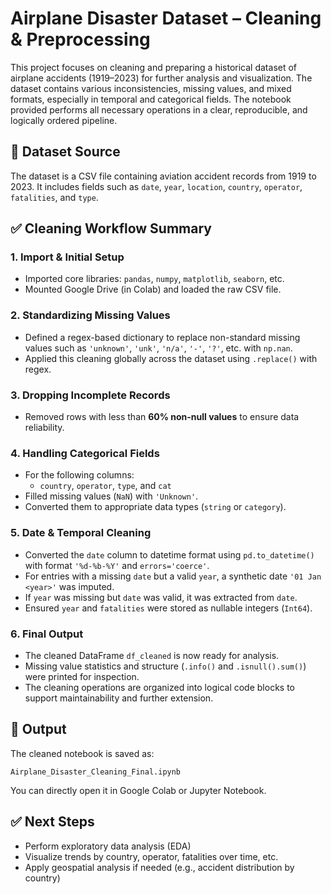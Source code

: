# Airplane Disaster Dataset – Cleaning & Preprocessing

This project focuses on cleaning and preparing a historical dataset of airplane accidents (1919–2023) for further analysis and visualization. The dataset contains various inconsistencies, missing values, and mixed formats, especially in temporal and categorical fields. The notebook provided performs all necessary operations in a clear, reproducible, and logically ordered pipeline.

## 📌 Dataset Source

The dataset is a CSV file containing aviation accident records from 1919 to 2023. It includes fields such as `date`, `year`, `location`, `country`, `operator`, `fatalities`, and `type`.

## ✅ Cleaning Workflow Summary

### 1. Import & Initial Setup
- Imported core libraries: `pandas`, `numpy`, `matplotlib`, `seaborn`, etc.
- Mounted Google Drive (in Colab) and loaded the raw CSV file.

### 2. Standardizing Missing Values
- Defined a regex-based dictionary to replace non-standard missing values such as `'unknown'`, `'unk'`, `'n/a'`, `'-'`, `'?'`, etc. with `np.nan`.
- Applied this cleaning globally across the dataset using `.replace()` with regex.

### 3. Dropping Incomplete Records
- Removed rows with less than **60% non-null values** to ensure data reliability.

### 4. Handling Categorical Fields
- For the following columns:
  - `country`, `operator`, `type`, and `cat`
- Filled missing values (`NaN`) with `'Unknown'`.
- Converted them to appropriate data types (`string` or `category`).

### 5. Date & Temporal Cleaning
- Converted the `date` column to datetime format using `pd.to_datetime()` with format `'%d-%b-%Y'` and `errors='coerce'`.
- For entries with a missing `date` but a valid `year`, a synthetic date `'01 Jan <year>'` was imputed.
- If `year` was missing but `date` was valid, it was extracted from `date`.
- Ensured `year` and `fatalities` were stored as nullable integers (`Int64`).

### 6. Final Output
- The cleaned DataFrame `df_cleaned` is now ready for analysis.
- Missing value statistics and structure (`.info()` and `.isnull().sum()`) were printed for inspection.
- The cleaning operations are organized into logical code blocks to support maintainability and further extension.

## 📁 Output

The cleaned notebook is saved as:

```
Airplane_Disaster_Cleaning_Final.ipynb
```

You can directly open it in Google Colab or Jupyter Notebook.

## ✅ Next Steps

- Perform exploratory data analysis (EDA)
- Visualize trends by country, operator, fatalities over time, etc.
- Apply geospatial analysis if needed (e.g., accident distribution by country)

